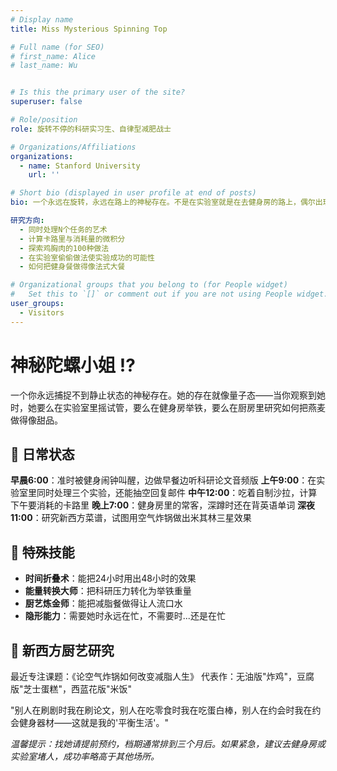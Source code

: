 ```yaml
---
# Display name
title: Miss Mysterious Spinning Top

# Full name (for SEO)
# first_name: Alice
# last_name: Wu


# Is this the primary user of the site?
superuser: false

# Role/position
role: 旋转不停的科研实习生、自律型减肥战士

# Organizations/Affiliations
organizations:
  - name: Stanford University
    url: ''

# Short bio (displayed in user profile at end of posts)
bio: 一个永远在旋转，永远在路上的神秘存在。不是在实验室就是在去健身房的路上，偶尔出现在厨房制造惊喜（或者惊吓）。

研究方向:
  - 同时处理N个任务的艺术
  - 计算卡路里与消耗量的微积分
  - 探索鸡胸肉的100种做法
  - 在实验室偷偷做法使实验成功的可能性
  - 如何把健身餐做得像法式大餐

# Organizational groups that you belong to (for People widget)
#   Set this to `[]` or comment out if you are not using People widget.
user_groups:
  - Visitors
---
```


# 神秘陀螺小姐 ⁉️

一个你永远捕捉不到静止状态的神秘存在。她的存在就像量子态——当你观察到她时，她要么在实验室里摇试管，要么在健身房举铁，要么在厨房里研究如何把燕麦做得像甜品。

## 🎯 日常状态

**早晨6:00**：准时被健身闹钟叫醒，边做早餐边听科研论文音频版
**上午9:00**：在实验室里同时处理三个实验，还能抽空回复邮件
**中午12:00**：吃着自制沙拉，计算下午要消耗的卡路里
**晚上7:00**：健身房里的常客，深蹲时还在背英语单词
**深夜11:00**：研究新西方菜谱，试图用空气炸锅做出米其林三星效果

## 🌟 特殊技能

- **时间折叠术**：能把24小时用出48小时的效果
- **能量转换大师**：把科研压力转化为举铁重量
- **厨艺炼金师**：能把减脂餐做得让人流口水
- **隐形能力**：需要她时永远在忙，不需要时...还是在忙

## 🍳 新西方厨艺研究

最近专注课题：《论空气炸锅如何改变减脂人生》
代表作：无油版"炸鸡"，豆腐版"芝士蛋糕"，西蓝花版"米饭"

"别人在刷剧时我在刷论文，别人在吃零食时我在吃蛋白棒，别人在约会时我在约会健身器材——这就是我的'平衡生活'。"

*温馨提示：找她请提前预约，档期通常排到三个月后。如果紧急，建议去健身房或实验室堵人，成功率略高于其他场所。*
